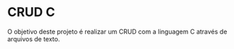 
# CRUD C

O objetivo deste projeto é realizar um CRUD com a linguagem C através de arquivos de texto.





